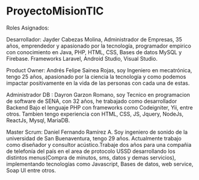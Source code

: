 # ProyectoMisionTIC

Roles Asignados:

Desarrollador: Jayder Cabezas Molina, Administrador de Empresas, 35 años, emprendedor y apasionado por la tecnología, programador empirico con conocimiento en Java, PHP, HTML, CSS, Bases de datos MySQL y Firebase. Frameworks Laravel, Android Studio, Visual Studio.

Product Owner: Andrés Felipe Sainea Rojas, soy Ingeniero en mecatrónica, tengo 25 años, apasionado por la ciencia la tecnología y como podemos impactar positivamente en la vida de las personas con cada una de estas.

Administrador DB : Dayron Garzon Romano, soy Tecnico en programacion de software de SENA, con 32 años, he trabajado como desarrollador Backend Bajo el lenguaje PHP con frameworks como Codeigniter, Yii, entre otros. Tambien tengo experiencia  con HTML, CSS, JS, Jquery, NodeJs, ReactJs, Mysql, MariaDB.

Master Scrum: Daniel Fernando Ramírez A. Soy ingeniero de sonido de la universidad de San Buenaventura, tengo 29 años. Actualmente trabajo como diseñador y consultor acústico.Trabaje dos años para una compañia de telefonía del país en el area de protocolo USSD desarrollando los distintos menus(Compra de minutos, sms, datos y demas servicios), implementando tecnologías como Javascript, Bases de datos, web service, Soap UI entre otros.